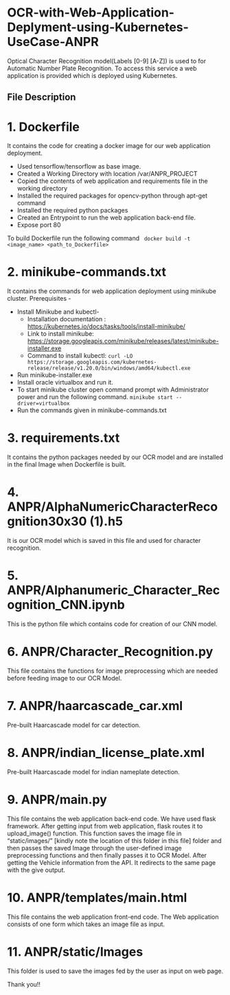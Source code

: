 # OCR-with-Web-Application-Deplyment-using-Kubernetes-UseCase-ANPR
Optical Character Recognition model(Labels [0-9] [A-Z]) is used to for Automatic Number Plate Recognition. To access this service a web application is provided which is deployed using Kubernetes.

## File Description
# 1. Dockerfile
It contains the code for creating a docker image for our web application deployment. 
- Used tensorflow/tensorflow as base image.
- Created a Working Directory with location /var/ANPR_PROJECT
- Copied the contents of web application and requirements file in the working directory
- Installed the required packages for opencv-python through apt-get
command
- Installed the required python packages
- Created an Entrypoint to run the web application back-end file.
- Expose port 80 

To build Dockerfile run the following command
` docker build -t <image_name> <path_to_Dockerfile>`


 # 2. minikube-commands.txt
 It contains the commands for web application deployment using minikube cluster.
 Prerequisites - 
 - Install Minikube and kubectl- 
    - Installation documentation : https://kubernetes.io/docs/tasks/tools/install-minikube/
    - Link to install minikube: https://storage.googleapis.com/minikube/releases/latest/minikube-installer.exe
    - Command to install kubectl:
    ` curl -LO https://storage.googleapis.com/kubernetes-release/release/v1.20.0/bin/windows/amd64/kubectl.exe `
 - Run minikube-installer.exe
 - Install oracle virtualbox and run it.
 - To start minikube cluster open command prompt with Administrator power and run the following command.
 ` minikube start --driver=virtualbox `
 - Run the commands given in minikube-commands.txt

# 3. requirements.txt
It contains the python packages needed by our OCR model and are installed in the final Image when Dockerfile is built.

# 4. ANPR/AlphaNumericCharacterRecognition30x30 (1).h5
It is our OCR model which is saved in this file and used for character recognition.

# 5. ANPR/Alphanumeric_Character_Recognition_CNN.ipynb
This is the python file which contains code for creation of our CNN model.

# 6. ANPR/Character_Recognition.py
This file contains the functions for image preprocessing which are needed before feeding image to our OCR Model.

# 7. ANPR/haarcascade_car.xml
Pre-built Haarcascade model for car detection.

# 8. ANPR/indian_license_plate.xml
Pre-built Haarcascade model for indian nameplate detection.

# 9. ANPR/main.py
This file contains the web application back-end code. We have used flask framework.
After getting input from web application, flask routes it to upload_image() function.
This function saves the image file in “static/images/” [kindly note the location of this folder in this file]  folder and then passes the saved Image through the user-defined image preprocessing functions and then finally passes it to OCR Model.  After getting the Vehicle information from the API. 
It redirects to the same page with the give output.

# 10. ANPR/templates/main.html
This file contains the web application front-end code. The Web application consists of one form which takes an image file as input.

# 11. ANPR/static/Images
This folder is used to save the images fed by the user as input on web page.


Thank you!!






 
 
 
 
 
 

